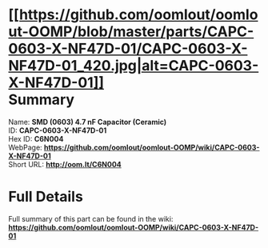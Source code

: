 
[[https://github.com/oomlout/oomlout-OOMP/blob/master/parts/CAPC-0603-X-NF47D-01/CAPC-0603-X-NF47D-01_420.jpg|alt=CAPC-0603-X-NF47D-01]]     
Summary
=================
  
Name: __SMD (0603) 4.7 nF Capacitor (Ceramic)__    
ID: __CAPC-0603-X-NF47D-01__   
Hex ID: __C6N004__   
WebPage: __https://github.com/oomlout/oomlout-OOMP/wiki/CAPC-0603-X-NF47D-01__   
Short URL: __http://oom.lt/C6N004__   

Full Details
==========================
Full summary of this part can be found in the wiki:   
__https://github.com/oomlout/oomlout-OOMP/wiki/CAPC-0603-X-NF47D-01__    


